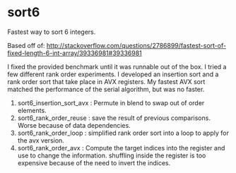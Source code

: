 # sort6
Fastest way to sort 6 integers.

Based off of:
http://stackoverflow.com/questions/2786899/fastest-sort-of-fixed-length-6-int-array/39336981#39336981

I fixed the provided benchmark until it was runnable out of the box. I tried a few different rank order experiments. I developed an insertion sort and a rank order sort that take place in AVX registers. My fastest AVX sort matched the performance of the serial algorithm, but was no faster.

1. sort6_insertion_sort_avx : Permute in blend to swap out of order elements.
2. sort6_rank_order_reuse : save the result of previous comparisons. Worse because of data dependencies.
3. sort6_rank_order_loop : simplified rank order sort into a loop to apply for the avx version.
4. sort6_rank_order_avx  : Compute the target indices into the register and use to change the information. shuffling inside the register is too expensive because of the need to invert the indices.
